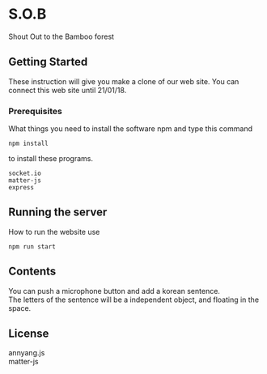 # S.O.B
Shout Out to the Bamboo forest

## Getting Started

These instruction will give you make a clone of our web site.
You can connect this web site until 21/01/18.

### Prerequisites

What things you need to install the software npm and type this command

```
npm install
```
to install these programs.
```
socket.io  
matter-js  
express  
```

## Running the server

How to run the website use 

```
npm run start
```

## Contents

You can push a microphone button and add a korean sentence.  
The letters of the sentence will be a independent object, and floating in the space.

## License

annyang.js  
matter-js

